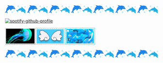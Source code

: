 ![divider2](divider2.png)

[![spotify-github-profile](https://spotify-github-profile.kittinanx.com/api/view?uid=pwrhjcc1f6bl27upw72owi0xa&cover_image=true&theme=default&show_offline=true&background_color=4bcfcf&interchange=false&bar_color=ffffff&bar_color_cover=false)](https://github.com/kittinan/spotify-github-profile)

![stamp1](stamp1.webp)![stamp2](stamp2.webp)![stamp3](stamp3.png)

![divider2](divider2.png)
